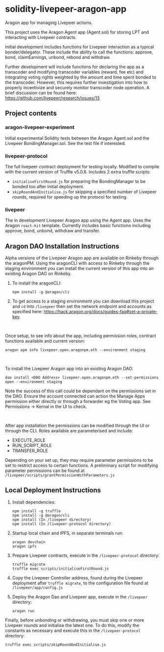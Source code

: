 # solidity-livepeer-aragon-app
Aragon app for managing Livepeer actions.

This project uses the Aragon Agent app (Agent.sol) for storing LPT and interacting with Livepeer contracts. 

Initial development includes functions for Livepeer interaction as a typical bonder/delegator. These include the ability to call the functions: approve, bond, claimEarnings, unbond, rebond and withdraw.

Further development will include functions for declaring the app as a transcoder and modifying transcoder variables (reward, fee etc) and integrating voting rights weighted by the amount and time spent bonded to the transcoder. However, this requires further investigation into how to properly incentivize and securely monitor transcoder node operation. A brief discussion can be found here: https://github.com/livepeer/research/issues/13  

## Project contents
### aragon-livepeer-experiment
Initial experimental Solidity tests between the Aragon Agent.sol and the Livepeer BondingManager.sol. See the test file if interested.

### livepeer-protocol
The full livepeer contract deployment for testing locally. Modified to compile with the current version of Truffle v5.0.6. Includes 2 extra truffle scripts:  
- `initialiseFirstRound.js` for preparing the BondingManager to be bonded too after initial deployment.  
- `skipRoundAndInitialise.js` for skipping a specified number of Livepeer rounds, required for speeding up the protocol for testing.  

### livepeer
The in development Livepeer Aragon app using the Agent app. Uses the Aragon `react-kit` template. Currently includes basic functions including approve, bond, unbond, withdraw and transfer. 

## Aragon DAO Installation Instructions

Alpha versions of the Livepeer Aragon app are available on Rinkeby through the aragonPM. 
Using the aragonCLI with access to Rinkeby through the staging environment you can install the current version of this app into an existing Aragon DAO on Rinkeby.  

1. To install the aragonCLI:
    ```
    npm install -g @aragon/cli 
    ```  

2. To get access to a staging environment you can download this project and `cd` into `/livepeer` then set the network endpoint and accounts as specified here: https://hack.aragon.org/docs/guides-faq#set-a-private-key.

</br>    

Once setup, to see info about the app, including permission roles, contract functions available and current version:
```
aragon apm info livepeer.open.aragonpm.eth --environment staging
```  

</br>

To install the Livepeer Aragon app into an existing Aragon DAO:  
```
dao install <DAO Address> livepeer.open.aragonpm.eth --set-permissions open --environment staging
```
Note the success of this call could be dependant on the permissions set in the DAO. Ensure the account connected can action the Manage Apps permission either directly or through a forwarder eg the Voting app. See Permissions -> Kernal in the UI to check. 

</br>

After app installation the permissions can be modified through the UI or through the CLI. Roles available are parameterised and include:  

- EXECUTE_ROLE
- RUN_SCRIPT_ROLE
- TRANSFER_ROLE  

Depending on your set up, they may require parameter permissions to be set to restrict access to certain functions. A preliminary script for modifying parameter permissions can be found at `/livepeer/scripts/grantPermissionWithParameters.js`


## Local Deployment Instructions

1. Install dependencies:  
    ```
    npm install -g truffle 
    npm install -g @aragon/cli 
    npm install (In /livepeer directory)
    npm install (In /livepeer-protocol directory)
    ```

2. Startup local chain and IPFS, in separate terminals run:  
    ```
    aragon devchain
    aragon ipfs
    ```

3. Prepare Livepeer contracts, execute in the `/livepeer-protocol` directory:  
    ```
    truffle migrate  
    truffle exec scripts/initialiseFirstRound.js
    ```

4. Copy the Livepeer Controller address, found during the Livepeer deployment after `truffle migrate`, to the configuration file found at `/livepeer/app/config.js`
  
5. Deploy the Aragon Dao and Livepeer app, execute in the `/livepeer` directory:  
    ```
    aragon run
    ```

Finally, before unbonding or withdrawing, you must skip one or more Livepeer rounds and initialise the latest one. To do this, modify the constants as necessary and execute this in the `/livepeer-protocol` directory:  
```
truffle exec scripts/skipRoundAndInitialise.js
```